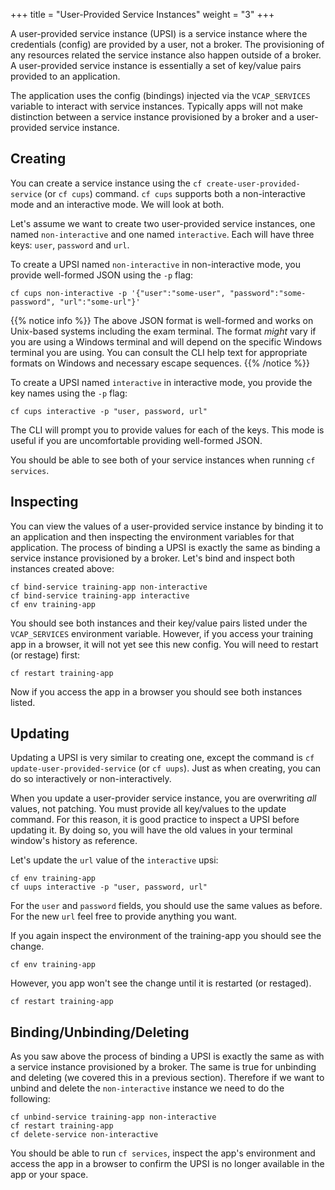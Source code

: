 +++
title = "User-Provided Service Instances"
weight = "3"
+++

A user-provided service instance (UPSI) is a service instance where the credentials (config) are provided by a user, not a broker. The provisioning of any resources related the service instance also happen outside of a broker. A user-provided service instance is essentially a set of key/value pairs provided to an application.

The application uses the config (bindings) injected via the `VCAP_SERVICES` variable to interact with service instances. Typically apps will not make distinction between a service instance provisioned by a broker and a user-provided service instance.

## Creating

You can create a service instance using the `cf create-user-provided-service` (or `cf cups`) command. `cf cups` supports both a non-interactive mode and an interactive mode. We will look at both.

Let's assume we want to create two user-provided service instances, one named `non-interactive` and one named `interactive`. Each will have three keys: `user`, `password` and `url`.

To create a UPSI named `non-interactive` in non-interactive mode, you provide well-formed JSON using the `-p` flag:

```
cf cups non-interactive -p '{"user":"some-user", "password":"some-password", "url":"some-url"}'
```

{{% notice info %}}
The above JSON format is well-formed and works on Unix-based systems including the exam terminal. The format *might* vary if you are using a Windows terminal and will depend on the specific Windows terminal you are using. You can consult the CLI help text for appropriate formats on Windows and necessary escape sequences.
{{% /notice %}}

To create a UPSI named `interactive` in interactive mode, you provide the key names using the `-p` flag:

```
cf cups interactive -p "user, password, url"
```

The CLI will prompt you to provide values for each of the keys. This mode is useful if you are uncomfortable providing well-formed JSON.

You should be able to see both of your service instances when running `cf services`.

## Inspecting

You can view the values of a user-provided service instance by binding it to an application and then inspecting the environment variables for that application. The process of binding a UPSI is exactly the same as binding a service instance provisioned by a broker. Let's bind and inspect both instances created above:

```
cf bind-service training-app non-interactive
cf bind-service training-app interactive
cf env training-app
```

You should see both instances and their key/value pairs listed under the `VCAP_SERVICES` environment variable. However, if you access your training app in a browser, it will not yet see this new config. You will need to restart (or restage) first:

```
cf restart training-app
```

Now if you access the app in a browser you should see both instances listed.

## Updating

Updating a UPSI is very similar to creating one, except the command is `cf update-user-provided-service` (or `cf uups`). Just as when creating, you can do so interactively or non-interactively.

When you update a user-provider service instance, you are overwriting *all* values, not patching. You must provide all key/values to the update command. For this reason, it is good practice to inspect a UPSI before updating it. By doing so, you will have the old values in your terminal window's history as reference.

Let's update the `url` value of the `interactive` upsi:

```
cf env training-app
cf uups interactive -p "user, password, url"
```

For the `user` and `password` fields, you should use the same values as before. For the new `url` feel free to provide anything you want.

If you again inspect the environment of the training-app you should see the change. 

```
cf env training-app
```

However, you app won't see the change until it is restarted (or restaged).

```
cf restart training-app
```

## Binding/Unbinding/Deleting

As you saw above the process of binding a UPSI is exactly the same as with a service instance provisioned by a broker. The same is true for unbinding and deleting (we covered this in a previous section). Therefore if we want to unbind and delete the `non-interactive` instance we need to do the following:

```
cf unbind-service training-app non-interactive
cf restart training-app
cf delete-service non-interactive
```

You should be able to run `cf services`, inspect the app's environment and access the app in a browser to confirm the UPSI is no longer available in the app or your space.
